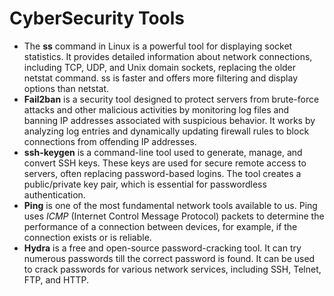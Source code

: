 # CyberSecurity Tools

- The **ss** command in Linux is a powerful tool for displaying socket statistics. It provides detailed information about network connections, including TCP, UDP, and Unix domain sockets, replacing the older netstat command. ss is faster and offers more filtering and display options than netstat.
- **Fail2ban** is a security tool designed to protect servers from brute-force attacks and other malicious activities by monitoring log files and banning IP addresses associated with suspicious behavior. It works by analyzing log entries and dynamically updating firewall rules to block connections from offending IP addresses.
- **ssh-keygen** is a command-line tool used to generate, manage, and convert SSH keys. These keys are used for secure remote access to servers, often replacing password-based logins. The tool creates a public/private key pair, which is essential for passwordless authentication.
- **Ping** is one of the most fundamental network tools available to us. Ping uses _ICMP_ (Internet Control Message Protocol) packets to determine the performance of a connection between devices, for example, if the connection exists or is reliable.
- **Hydra** is a free and open-source password-cracking tool. It can try numerous passwords till the correct password is found. It can be used to crack passwords for various network services, including SSH, Telnet, FTP, and HTTP.
